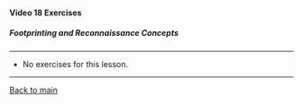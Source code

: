 #### Video 18 Exercises

##### Footprinting and Reconnaissance Concepts

---

- No exercises for this lesson.

---

[Back to main](https://github.com/rot0xd/CBTNuggets/blob/master/CEHv9/README.md)

